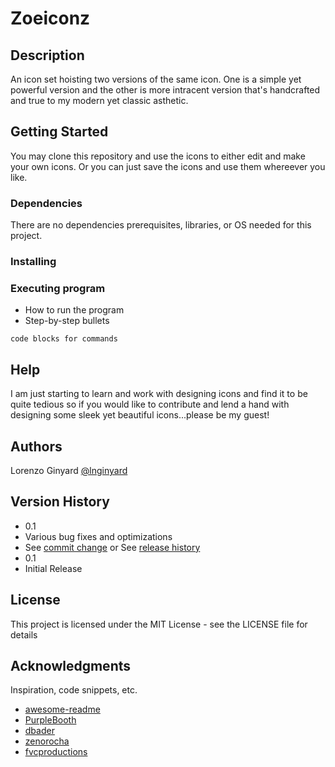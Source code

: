 # Zoeiconz
 
## Description
An icon set hoisting two versions of the 
same icon. One is a simple yet powerful version and the other is more intracent version that's handcrafted 
and true to my modern yet classic asthetic. 
## Getting Started
You may clone this repository and use the icons to either edit and make your own icons. Or you can just save the icons and use them whereever you like.
### Dependencies
There are no dependencies prerequisites, libraries, or OS needed for this project.
### Installing


### Executing program
* How to run the program
* Step-by-step bullets
```
code blocks for commands
```
## Help
I am just starting to learn and work with designing icons and find it to be quite tedious so if you would like to contribute and lend a hand with designing some sleek yet beautiful icons...please be my guest!

## Authors
Lorenzo Ginyard
[@lnginyard](https://github.com/lnginyard)
## Version History
* 0.1
* Various bug fixes and optimizations
* See [commit change]() or See [release history]()
* 0.1
* Initial Release
## License
This project is licensed under the MIT License - see the LICENSE file for details
## Acknowledgments
Inspiration, code snippets, etc.
* [awesome-readme](https://github.com/matiassingers/awesome-readme)
* [PurpleBooth](https://gist.github.com/PurpleBooth/109311bb0361f32d87a2)
* [dbader](https://github.com/dbader/readme-template)
* [zenorocha](https://gist.github.com/zenorocha/4526327)
* [fvcproductions](https://gist.github.com/fvcproductions/1bfc2d4aecb01a834b46)